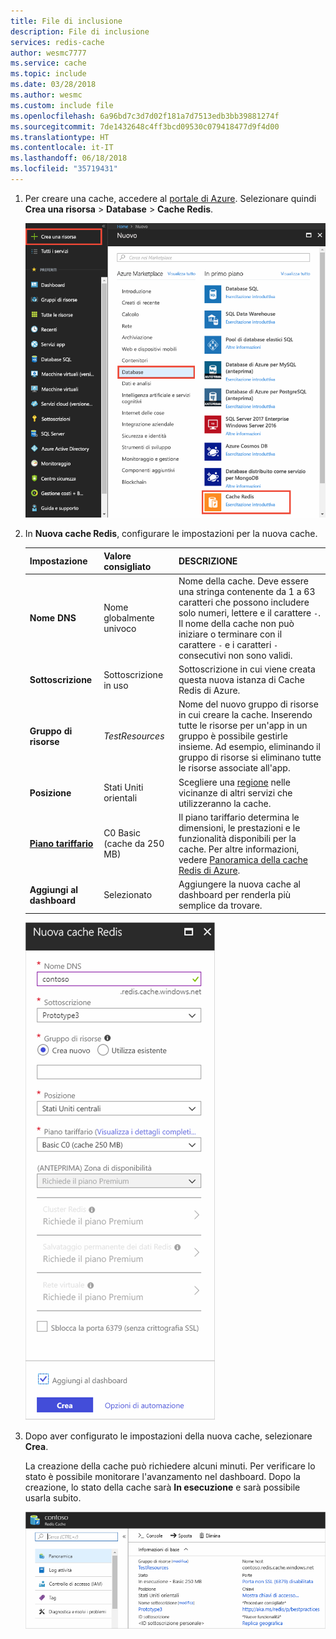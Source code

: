 ```yaml
---
title: File di inclusione
description: File di inclusione
services: redis-cache
author: wesmc7777
ms.service: cache
ms.topic: include
ms.date: 03/28/2018
ms.author: wesmc
ms.custom: include file
ms.openlocfilehash: 6a96bd7c3d7d02f181a7d7513edb3bb39881274f
ms.sourcegitcommit: 7de1432648c4ff3bcd09530c079418477d9f4d00
ms.translationtype: HT
ms.contentlocale: it-IT
ms.lasthandoff: 06/18/2018
ms.locfileid: "35719431"
---
```

1. Per creare una cache, accedere al [portale di Azure](https://portal.azure.com). Selezionare quindi **Crea una risorsa** > **Database** > **Cache Redis**.

    ![New cache](media/redis-cache-create/redis-cache-new-cache-menu.png)

2. In **Nuova cache Redis**, configurare le impostazioni per la nuova cache.

    | Impostazione      | Valore consigliato  | DESCRIZIONE |
    | ------------ |  ------- | -------------------------------------------------- |
    | **Nome DNS** | Nome globalmente univoco | Nome della cache. Deve essere una stringa contenente da 1 a 63 caratteri che possono includere solo numeri, lettere e il carattere `-`. Il nome della cache non può iniziare o terminare con il carattere `-` e i caratteri `-` consecutivi non sono validi.  | 
    | **Sottoscrizione** | Sottoscrizione in uso | Sottoscrizione in cui viene creata questa nuova istanza di Cache Redis di Azure. | 
    | **Gruppo di risorse** |  *TestResources* | Nome del nuovo gruppo di risorse in cui creare la cache. Inserendo tutte le risorse per un'app in un gruppo è possibile gestirle insieme. Ad esempio, eliminando il gruppo di risorse si eliminano tutte le risorse associate all'app. | 
    | **Posizione** | Stati Uniti orientali | Scegliere una [regione](https://azure.microsoft.com/regions/) nelle vicinanze di altri servizi che utilizzeranno la cache. |
    | **[Piano tariffario](https://azure.microsoft.com/pricing/details/cache/)** |  C0 Basic (cache da 250 MB) |  Il piano tariffario determina le dimensioni, le prestazioni e le funzionalità disponibili per la cache. Per altre informazioni, vedere [Panoramica della cache Redis di Azure](../articles/redis-cache/cache-overview.md). |
    | **Aggiungi al dashboard** |  Selezionato | Aggiungere la nuova cache al dashboard per renderla più semplice da trovare. |

    ![Create cache](media/redis-cache-create/redis-cache-cache-create.png) 

3. Dopo aver configurato le impostazioni della nuova cache, selezionare **Crea**. 

    La creazione della cache può richiedere alcuni minuti. Per verificare lo stato è possibile monitorare l'avanzamento nel dashboard. Dopo la creazione, lo stato della cache sarà **In esecuzione** e sarà possibile usarla subito.

    ![Cache created](media/redis-cache-create/redis-cache-cache-created.png)

